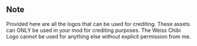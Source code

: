 
## Note
Provided here are all the logos that can be used for crediting. These assets can ONLY be used in your mod for crediting purposes. The Weiss Chibi Logo cannot be used for anything else without explicit permission from me.